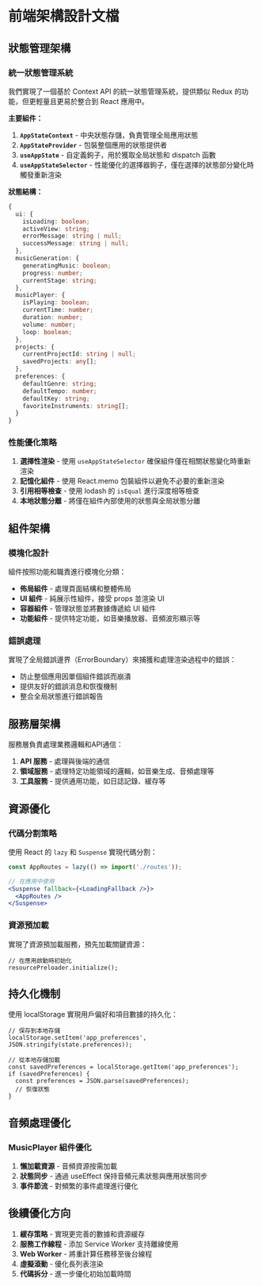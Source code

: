 # 前端架構設計文檔

## 狀態管理架構

### 統一狀態管理系統

我們實現了一個基於 Context API 的統一狀態管理系統，提供類似 Redux 的功能，但更輕量且更易於整合到 React 應用中。

**主要組件：**

1. **`AppStateContext`** - 中央狀態存儲，負責管理全局應用狀態
2. **`AppStateProvider`** - 包裝整個應用的狀態提供者
3. **`useAppState`** - 自定義鉤子，用於獲取全局狀態和 dispatch 函數
4. **`useAppStateSelector`** - 性能優化的選擇器鉤子，僅在選擇的狀態部分變化時觸發重新渲染

**狀態結構：**

```typescript
{
  ui: {
    isLoading: boolean;
    activeView: string;
    errorMessage: string | null;
    successMessage: string | null;
  },
  musicGeneration: {
    generatingMusic: boolean;
    progress: number;
    currentStage: string;
  },
  musicPlayer: {
    isPlaying: boolean;
    currentTime: number;
    duration: number;
    volume: number;
    loop: boolean;
  },
  projects: {
    currentProjectId: string | null;
    savedProjects: any[];
  },
  preferences: {
    defaultGenre: string;
    defaultTempo: number;
    defaultKey: string;
    favoriteInstruments: string[];
  }
}
```

### 性能優化策略

1. **選擇性渲染** - 使用 `useAppStateSelector` 確保組件僅在相關狀態變化時重新渲染
2. **記憶化組件** - 使用 React.memo 包裝組件以避免不必要的重新渲染
3. **引用相等檢查** - 使用 lodash 的 `isEqual` 進行深度相等檢查
4. **本地狀態分離** - 將僅在組件內部使用的狀態與全局狀態分離

## 組件架構

### 模塊化設計

組件按照功能和職責進行模塊化分類：

- **佈局組件** - 處理頁面結構和整體佈局
- **UI 組件** - 純展示性組件，接受 props 並渲染 UI
- **容器組件** - 管理狀態並將數據傳遞給 UI 組件
- **功能組件** - 提供特定功能，如音樂播放器、音頻波形顯示等

### 錯誤處理

實現了全局錯誤邊界（ErrorBoundary）來捕獲和處理渲染過程中的錯誤：

- 防止整個應用因單個組件錯誤而崩潰
- 提供友好的錯誤消息和恢復機制
- 整合全局狀態進行錯誤報告

## 服務層架構

服務層負責處理業務邏輯和API通信：

1. **API 服務** - 處理與後端的通信
2. **領域服務** - 處理特定功能領域的邏輯，如音樂生成、音頻處理等
3. **工具服務** - 提供通用功能，如日誌記錄、緩存等

## 資源優化

### 代碼分割策略

使用 React 的 `lazy` 和 `Suspense` 實現代碼分割：

```jsx
const AppRoutes = lazy(() => import('./routes'));

// 在應用中使用
<Suspense fallback={<LoadingFallback />}>
  <AppRoutes />
</Suspense>
```

### 資源預加載

實現了資源預加載服務，預先加載關鍵資源：

```tsx
// 在應用啟動時初始化
resourcePreloader.initialize();
```

## 持久化機制

使用 localStorage 實現用戶偏好和項目數據的持久化：

```tsx
// 保存到本地存儲
localStorage.setItem('app_preferences', JSON.stringify(state.preferences));

// 從本地存儲加載
const savedPreferences = localStorage.getItem('app_preferences');
if (savedPreferences) {
  const preferences = JSON.parse(savedPreferences);
  // 恢復狀態
}
```

## 音頻處理優化

### MusicPlayer 組件優化

1. **懶加載資源** - 音頻資源按需加載
2. **狀態同步** - 通過 useEffect 保持音頻元素狀態與應用狀態同步
3. **事件節流** - 對頻繁的事件處理進行優化

## 後續優化方向

1. **緩存策略** - 實現更完善的數據和資源緩存
2. **服務工作線程** - 添加 Service Worker 支持離線使用
3. **Web Worker** - 將重計算任務移至後台線程
4. **虛擬滾動** - 優化長列表渲染
5. **代碼拆分** - 進一步優化初始加載時間 